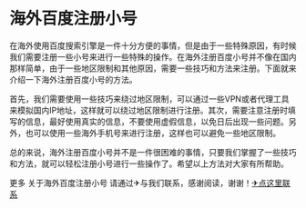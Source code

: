 # 海外百度注册小号

在海外使用百度搜索引擎是一件十分方便的事情，但是由于一些特殊原因，有时候我们需要注册一些小号来进行一些特殊的操作。在海外注册百度小号并不像在国内那样简单，由于一些地区限制和其他原因，需要一些技巧和方法来注册。下面就来介绍一下海外注册百度小号的方法。

首先，我们需要使用一些技巧来绕过地区限制，可以通过一些VPN或者代理工具来模拟国内IP地址，这样就可以绕过地区限制进行注册。其次，需要注意注册时填写的信息，最好使用真实的信息，不要使用虚假信息，以免日后出现一些问题。另外，也可以使用一些海外手机号来进行注册，这样也可以避免一些地区限制。

总的来说，海外注册百度小号并不是一件很困难的事情，只要我们掌握了一些技巧和方法，就可以轻松注册小号进行一些操作了。希望以上方法对大家有所帮助。

更多 关于海外百度注册小号 请通过✈与我们联系，感谢阅读，谢谢！[✈点这里联系](https://c.k02.cc)